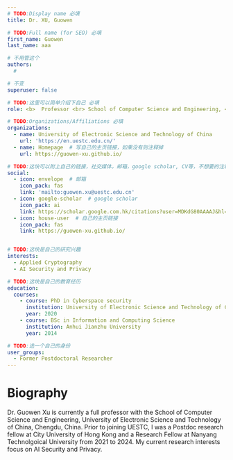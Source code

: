 ```yaml
---
# TODO:Display name 必填
title: Dr. XU, Guowen 

# TODO:Full name (for SEO) 必填
first_name: Guowen  
last_name: aaa

# 不用管这个
authors:
  # 

# 不变
superuser: false

# TODO:这里可以简单介绍下自己 必填
role: <b>  Professor <br> School of Computer Science and Engineering, <br>University of Electronic Science and Technology of China</b>

# TODO:Organizations/Affiliations 必填
organizations:
  - name: University of Electronic Science and Technology of China 
    url: 'https://en.uestc.edu.cn/'
  - name: Homepage  # 写自己的主页链接，如果没有则注释掉
    url: https://guowen-xu.github.io/

# TODO:这块可以附上自己的链接，社交媒体，邮箱，google scholar, CV等，不想要的注释掉即可
social:
  - icon: envelope  # 邮箱
    icon_pack: fas
    link: 'mailto:guowen.xu@uestc.edu.cn'
  - icon: google-scholar  # google scholar
    icon_pack: ai
    link: https://scholar.google.com.hk/citations?user=MDKdG80AAAAJ&hl=zh-CN
  - icon: house-user  # 自己的主页链接
    icon_pack: fas
    link: https://guowen-xu.github.io/


# TODO:这块是自己的研究兴趣
interests:
  - Applied Cryptography
  - AI Security and Privacy

# TODO:这块是自己的教育经历
education:
  courses:
    - course: PhD in Cyberspace security
      institution: University of Electronic Science and Technology of China
      year: 2020
    - course: BSc in Information and Computing Science
      institution: Anhui Jianzhu University
      year: 2014

# TODO:选一个自己的身份
user_groups:
  - Former Postdoctoral Researcher
---
```

<!-- TODO:写自己的Biography -->
# Biography
<!-- <p style="text-align:justify">  -->

Dr. Guowen Xu is currently a full professor with the School of Computer Science and Engineering, University of Electronic Science and Technology of China, Chengdu, China. Prior to joining UESTC, I was a Postdoc research fellow at City University of Hong Kong and a Research Fellow at Nanyang Technolgoical University from 2021 to 2024. My current research interests focus on AI Security and Privacy.

